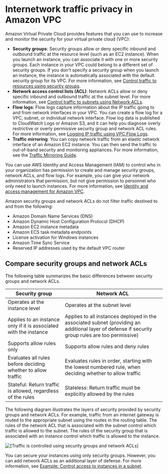 # Internetwork traffic privacy in Amazon VPC<a name="VPC_Security"></a>

Amazon Virtual Private Cloud provides features that you can use to increase and monitor the security for your virtual private cloud \(VPC\):
+ **Security groups**: Security groups allow or deny specific inbound and outbound traffic at the resource level \(such as an EC2 instance\)\. When you launch an instance, you can associate it with one or more security groups\. Each instance in your VPC could belong to a different set of security groups\. If you don't specify a security group when you launch an instance, the instance is automatically associated with the default security group for its VPC\. For more information, see [Control traffic to resources using security groups](VPC_SecurityGroups.md)\.
+ **Network access control lists \(ACL\)**: Network ACLs allow or deny specific inbound and outbound traffic at the subnet level\. For more information, see [Control traffic to subnets using Network ACLs](vpc-network-acls.md)\.
+ **Flow logs**: Flow logs capture information about the IP traffic going to and from network interfaces in your VPC\. You can create a flow log for a VPC, subnet, or individual network interface\. Flow log data is published to CloudWatch Logs or Amazon S3, and it can help you diagnose overly restrictive or overly permissive security group and network ACL rules\. For more information, see [Logging IP traffic using VPC Flow Logs](flow-logs.md)\.
+ **Traffic mirroring**: You can copy network traffic from an elastic network interface of an Amazon EC2 instance\. You can then send the traffic to out\-of\-band security and monitoring appliances\. For more information, see the [Traffic Mirroring Guide](https://docs.aws.amazon.com/vpc/latest/mirroring/)\.

You can use AWS Identity and Access Management \(IAM\) to control who in your organization has permission to create and manage security groups, network ACLs, and flow logs\. For example, you can give your network administrators that permission, but not give permission to personnel who only need to launch instances\. For more information, see [Identity and access management for Amazon VPC](security-iam.md)\.

Amazon security groups and network ACLs do not filter traffic destined to and from the following:
+ Amazon Domain Name Services \(DNS\)
+ Amazon Dynamic Host Configuration Protocol \(DHCP\)
+ Amazon EC2 instance metadata
+ Amazon ECS task metadata endpoints
+ License activation for Windows instances
+ Amazon Time Sync Service
+ Reserved IP addresses used by the default VPC router

## Compare security groups and network ACLs<a name="VPC_Security_Comparison"></a>

The following table summarizes the basic differences between security groups and network ACLs\.


| Security group | Network ACL | 
| --- | --- | 
| Operates at the instance level | Operates at the subnet level | 
| Applies to an instance only if it is associated with the instance | Applies to all instances deployed in the associated subnet \(providing an additional layer of defense if security group rules are too permissive\) | 
| Supports allow rules only | Supports allow rules and deny rules | 
| Evaluates all rules before deciding whether to allow traffic | Evaluates rules in order, starting with the lowest numbered rule, when deciding whether to allow traffic | 
| Stateful: Return traffic is allowed, regardless of the rules | Stateless: Return traffic must be explicitly allowed by the rules | 

The following diagram illustrates the layers of security provided by security groups and network ACLs\. For example, traffic from an internet gateway is routed to the appropriate subnet using the routes in the routing table\. The rules of the network ACL that is associated with the subnet control which traffic is allowed to the subnet\. The rules of the security group that is associated with an instance control which traffic is allowed to the instance\.

![\[Traffic is controlled using security groups and network ACLs\]](http://docs.aws.amazon.com/vpc/latest/userguide/images/security-diagram_updated.png)

You can secure your instances using only security groups\. However, you can add network ACLs as an additional layer of defense\. For more information, see [Example: Control access to instances in a subnet](vpc-network-acls.md#nacl-examples)\.